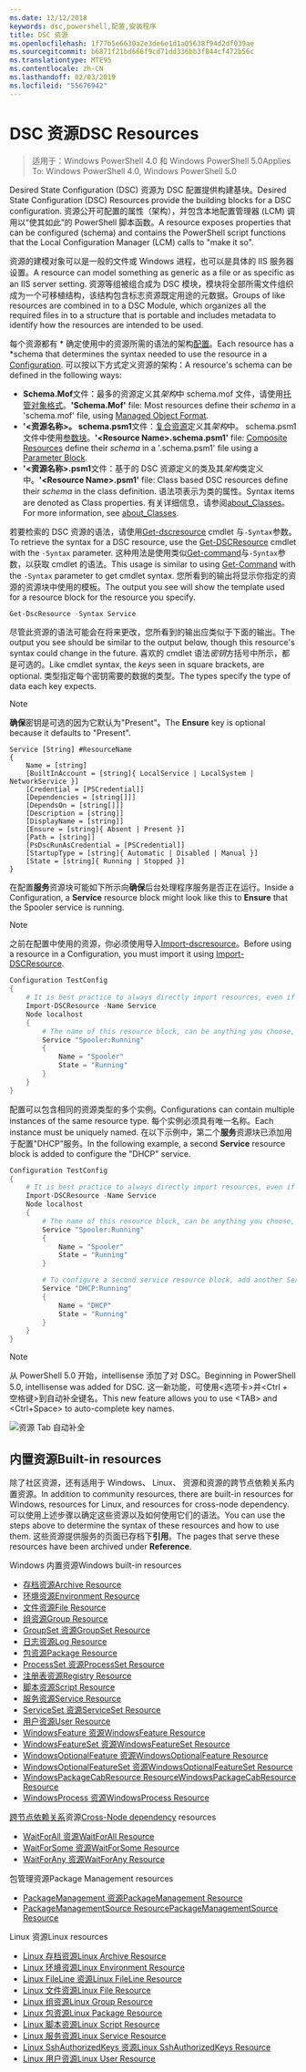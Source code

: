 ```yaml
---
ms.date: 12/12/2018
keywords: dsc,powershell,配置,安装程序
title: DSC 资源
ms.openlocfilehash: 1f77b5e6630a2e3de6e1d1a05638f94d2df039ae
ms.sourcegitcommit: b6871f21bd666f9cd71dd336bb3f844cf472b56c
ms.translationtype: MTE95
ms.contentlocale: zh-CN
ms.lasthandoff: 02/03/2019
ms.locfileid: "55676942"
---
```

# <a name="dsc-resources"></a><span data-ttu-id="f48b9-103">DSC 资源</span><span class="sxs-lookup"><span data-stu-id="f48b9-103">DSC Resources</span></span>

><span data-ttu-id="f48b9-104">适用于：Windows PowerShell 4.0 和 Windows PowerShell 5.0</span><span class="sxs-lookup"><span data-stu-id="f48b9-104">Applies To: Windows PowerShell 4.0, Windows PowerShell 5.0</span></span>

<span data-ttu-id="f48b9-105">Desired State Configuration (DSC) 资源为 DSC 配置提供构建基块。</span><span class="sxs-lookup"><span data-stu-id="f48b9-105">Desired State Configuration (DSC) Resources provide the building blocks for a DSC configuration.</span></span> <span data-ttu-id="f48b9-106">资源公开可配置的属性（架构），并包含本地配置管理器 (LCM) 调用以“使其如此”的 PowerShell 脚本函数。</span><span class="sxs-lookup"><span data-stu-id="f48b9-106">A resource exposes properties that can be configured (schema) and contains the PowerShell script functions that the Local Configuration Manager (LCM) calls to "make it so".</span></span>

<span data-ttu-id="f48b9-107">资源的建模对象可以是一般的文件或 Windows 进程，也可以是具体的 IIS 服务器设置。</span><span class="sxs-lookup"><span data-stu-id="f48b9-107">A resource can model something as generic as a file or as specific as an IIS server setting.</span></span>  <span data-ttu-id="f48b9-108">资源等组被组合成为 DSC 模块，模块将全部所需文件组织成为一个可移植结构，该结构包含标志资源既定用途的元数据。</span><span class="sxs-lookup"><span data-stu-id="f48b9-108">Groups of like resources are combined in to a DSC Module, which organizes all the required files in to a structure that is portable and includes metadata to identify how the resources are intended to be used.</span></span>

<span data-ttu-id="f48b9-109">每个资源都有 \* 确定使用中的资源所需的语法的架构[配置](../configurations/configurations.md)。</span><span class="sxs-lookup"><span data-stu-id="f48b9-109">Each resource has a \*schema that determines the syntax needed to use the resource in a [Configuration](../configurations/configurations.md).</span></span> <span data-ttu-id="f48b9-110">可以按以下方式定义资源的架构：</span><span class="sxs-lookup"><span data-stu-id="f48b9-110">A resource's schema can be defined in the following ways:</span></span>

- <span data-ttu-id="f48b9-111">**Schema.Mof**文件：最多的资源定义其*架构*中 schema.mof 文件，请使用[托管对象格式](/windows/desktop/wmisdk/managed-object-format--mof-)。</span><span class="sxs-lookup"><span data-stu-id="f48b9-111">**'Schema.Mof'** file: Most resources define their *schema* in a 'schema.mof' file, using [Managed Object Format](/windows/desktop/wmisdk/managed-object-format--mof-).</span></span>
- <span data-ttu-id="f48b9-112">**'\<资源名称\>。 schema.psm1**文件：[复合资源](../configurations/compositeConfigs.md)定义其*架构*中<ResourceName>。 schema.psm1 文件中使用[参数块](/powershell/module/microsoft.powershell.core/about/about_functions?view=powershell-6#functions-with-parameters)。</span><span class="sxs-lookup"><span data-stu-id="f48b9-112">**'\<Resource Name\>.schema.psm1'** file: [Composite Resources](../configurations/compositeConfigs.md) define their *schema* in a '<ResourceName>.schema.psm1' file using a [Parameter Block](/powershell/module/microsoft.powershell.core/about/about_functions?view=powershell-6#functions-with-parameters).</span></span>
- <span data-ttu-id="f48b9-113">**'\<资源名称\>.psm1**文件：基于的 DSC 资源定义的类及其*架构*类定义中。</span><span class="sxs-lookup"><span data-stu-id="f48b9-113">**'\<Resource Name\>.psm1'** file: Class based DSC resources define their *schema* in the class definition.</span></span> <span data-ttu-id="f48b9-114">语法项表示为类的属性。</span><span class="sxs-lookup"><span data-stu-id="f48b9-114">Syntax items are denoted as Class properties.</span></span> <span data-ttu-id="f48b9-115">有关详细信息，请参阅[about_Classes](/powershell/module/psdesiredstateconfiguration/about/about_classes_and_dsc)。</span><span class="sxs-lookup"><span data-stu-id="f48b9-115">For more information, see [about_Classes](/powershell/module/psdesiredstateconfiguration/about/about_classes_and_dsc).</span></span>

<span data-ttu-id="f48b9-116">若要检索的 DSC 资源的语法，请使用[Get-dscresource](/powershell/module/PSDesiredStateConfiguration/Get-DscResource) cmdlet 与`-Syntax`参数。</span><span class="sxs-lookup"><span data-stu-id="f48b9-116">To retrieve the syntax for a DSC resource, use the [Get-DSCResource](/powershell/module/PSDesiredStateConfiguration/Get-DscResource) cmdlet with the `-Syntax` parameter.</span></span> <span data-ttu-id="f48b9-117">这种用法是使用类似[Get-command](/powershell/module/microsoft.powershell.core/get-command)与`-Syntax`参数，以获取 cmdlet 的语法。</span><span class="sxs-lookup"><span data-stu-id="f48b9-117">This usage is similar to using [Get-Command](/powershell/module/microsoft.powershell.core/get-command) with the `-Syntax` parameter to get cmdlet syntax.</span></span> <span data-ttu-id="f48b9-118">您所看到的输出将显示你指定的资源的资源块中使用的模板。</span><span class="sxs-lookup"><span data-stu-id="f48b9-118">The output you see will show the template used for a resource block for the resource you specify.</span></span>

```powershell
Get-DscResource -Syntax Service
```

<span data-ttu-id="f48b9-119">尽管此资源的语法可能会在将来更改，您所看到的输出应类似于下面的输出。</span><span class="sxs-lookup"><span data-stu-id="f48b9-119">The output you see should be similar to the output below, though this resource's syntax could change in the future.</span></span> <span data-ttu-id="f48b9-120">喜欢的 cmdlet 语法*密钥*方括号中所示，都是可选的。</span><span class="sxs-lookup"><span data-stu-id="f48b9-120">Like cmdlet syntax, the *keys* seen in square brackets, are optional.</span></span> <span data-ttu-id="f48b9-121">类型指定每个密钥需要的数据的类型。</span><span class="sxs-lookup"><span data-stu-id="f48b9-121">The types specify the type of data each key expects.</span></span>

> [!NOTE]
> <span data-ttu-id="f48b9-122">**确保**密钥是可选的因为它默认为"Present"。</span><span class="sxs-lookup"><span data-stu-id="f48b9-122">The **Ensure** key is optional because it defaults to "Present".</span></span>

```output
Service [String] #ResourceName
{
    Name = [string]
    [BuiltInAccount = [string]{ LocalService | LocalSystem | NetworkService }]
    [Credential = [PSCredential]]
    [Dependencies = [string[]]]
    [DependsOn = [string[]]]
    [Description = [string]]
    [DisplayName = [string]]
    [Ensure = [string]{ Absent | Present }]
    [Path = [string]]
    [PsDscRunAsCredential = [PSCredential]]
    [StartupType = [string]{ Automatic | Disabled | Manual }]
    [State = [string]{ Running | Stopped }]
}
```

<span data-ttu-id="f48b9-123">在配置**服务**资源块可能如下所示向**确保**后台处理程序服务是否正在运行。</span><span class="sxs-lookup"><span data-stu-id="f48b9-123">Inside a Configuration, a **Service** resource block might look like this to **Ensure** that the Spooler service is running.</span></span>

> [!NOTE]
> <span data-ttu-id="f48b9-124">之前在配置中使用的资源，你必须使用导入[Import-dscresource](../configurations/import-dscresource.md)。</span><span class="sxs-lookup"><span data-stu-id="f48b9-124">Before using a resource in a Configuration, you must import it using [Import-DSCResource](../configurations/import-dscresource.md).</span></span>

```powershell
Configuration TestConfig
{
    # It is best practice to always directly import resources, even if the resource is a built-in resource.
    Import-DSCResource -Name Service
    Node localhost
    {
        # The name of this resource block, can be anything you choose, as long as it is of type [String] as indicated by the schema.
        Service "Spooler:Running"
        {
            Name = "Spooler"
            State = "Running"
        }
    }
}
```

<span data-ttu-id="f48b9-125">配置可以包含相同的资源类型的多个实例。</span><span class="sxs-lookup"><span data-stu-id="f48b9-125">Configurations can contain multiple instances of the same resource type.</span></span> <span data-ttu-id="f48b9-126">每个实例必须具有唯一名称。</span><span class="sxs-lookup"><span data-stu-id="f48b9-126">Each instance must be uniquely named.</span></span> <span data-ttu-id="f48b9-127">在以下示例中，第二个**服务**资源块已添加用于配置"DHCP"服务。</span><span class="sxs-lookup"><span data-stu-id="f48b9-127">In the following example, a second **Service** resource block is added to configure the "DHCP" service.</span></span>

```powershell
Configuration TestConfig
{
    # It is best practice to always directly import resources, even if the resource is a built-in resource.
    Import-DSCResource -Name Service
    Node localhost
    {
        # The name of this resource block, can be anything you choose, as long as it is of type [String] as indicated by the schema.
        Service "Spooler:Running"
        {
            Name = "Spooler"
            State = "Running"
        }

        # To configure a second service resource block, add another Service resource block and use a unique name.
        Service "DHCP:Running"
        {
            Name = "DHCP"
            State = "Running"
        }
    }
}
```

> [!NOTE]
> <span data-ttu-id="f48b9-128">从 PowerShell 5.0 开始，intellisense 添加了对 DSC。</span><span class="sxs-lookup"><span data-stu-id="f48b9-128">Beginning in PowerShell 5.0, intellisense was added for DSC.</span></span> <span data-ttu-id="f48b9-129">这一新功能，可使用\<选项卡\>并\<Ctrl + 空格键\>到自动补全键名。</span><span class="sxs-lookup"><span data-stu-id="f48b9-129">This new feature allows you to use \<TAB\> and \<Ctrl+Space\> to auto-complete key names.</span></span>

![资源 Tab 自动补全](../media/resource-tabcompletion.png)

## <a name="built-in-resources"></a><span data-ttu-id="f48b9-131">内置资源</span><span class="sxs-lookup"><span data-stu-id="f48b9-131">Built-in resources</span></span>

<span data-ttu-id="f48b9-132">除了社区资源，还有适用于 Windows、 Linux、 资源和资源的跨节点依赖关系内置资源。</span><span class="sxs-lookup"><span data-stu-id="f48b9-132">In addition to community resources, there are built-in resources for Windows, resources for Linux, and resources for cross-node dependency.</span></span> <span data-ttu-id="f48b9-133">可以使用上述步骤以确定这些资源以及如何使用它们的语法。</span><span class="sxs-lookup"><span data-stu-id="f48b9-133">You can use the steps above to determine the syntax of these resources and how to use them.</span></span> <span data-ttu-id="f48b9-134">这些资源提供服务的页面已存档下**引用**。</span><span class="sxs-lookup"><span data-stu-id="f48b9-134">The pages that serve these resources have been archived under **Reference**.</span></span>

<span data-ttu-id="f48b9-135">Windows 内置资源</span><span class="sxs-lookup"><span data-stu-id="f48b9-135">Windows built-in resources</span></span>

* [<span data-ttu-id="f48b9-136">存档资源</span><span class="sxs-lookup"><span data-stu-id="f48b9-136">Archive Resource</span></span>](../reference/resources/windows/archiveResource.md)
* [<span data-ttu-id="f48b9-137">环境资源</span><span class="sxs-lookup"><span data-stu-id="f48b9-137">Environment Resource</span></span>](../reference/resources/windows/environmentResource.md)
* [<span data-ttu-id="f48b9-138">文件资源</span><span class="sxs-lookup"><span data-stu-id="f48b9-138">File Resource</span></span>](../reference/resources/windows/fileResource.md)
* [<span data-ttu-id="f48b9-139">组资源</span><span class="sxs-lookup"><span data-stu-id="f48b9-139">Group Resource</span></span>](../reference/resources/windows/groupResource.md)
* [<span data-ttu-id="f48b9-140">GroupSet 资源</span><span class="sxs-lookup"><span data-stu-id="f48b9-140">GroupSet Resource</span></span>](../reference/resources/windows/groupSetResource.md)
* [<span data-ttu-id="f48b9-141">日志资源</span><span class="sxs-lookup"><span data-stu-id="f48b9-141">Log Resource</span></span>](../reference/resources/windows/logResource.md)
* [<span data-ttu-id="f48b9-142">包资源</span><span class="sxs-lookup"><span data-stu-id="f48b9-142">Package Resource</span></span>](../reference/resources/windows/packageResource.md)
* [<span data-ttu-id="f48b9-143">ProcessSet 资源</span><span class="sxs-lookup"><span data-stu-id="f48b9-143">ProcessSet Resource</span></span>](../reference/resources/windows/ProcessSetResource.md)
* [<span data-ttu-id="f48b9-144">注册表资源</span><span class="sxs-lookup"><span data-stu-id="f48b9-144">Registry Resource</span></span>](../reference/resources/windows/registryResource.md)
* [<span data-ttu-id="f48b9-145">脚本资源</span><span class="sxs-lookup"><span data-stu-id="f48b9-145">Script Resource</span></span>](../reference/resources/windows/scriptResource.md)
* [<span data-ttu-id="f48b9-146">服务资源</span><span class="sxs-lookup"><span data-stu-id="f48b9-146">Service Resource</span></span>](../reference/resources/windows/serviceResource.md)
* [<span data-ttu-id="f48b9-147">ServiceSet 资源</span><span class="sxs-lookup"><span data-stu-id="f48b9-147">ServiceSet Resource</span></span>](../reference/resources/windows/serviceSetResource.md)
* [<span data-ttu-id="f48b9-148">用户资源</span><span class="sxs-lookup"><span data-stu-id="f48b9-148">User Resource</span></span>](../reference/resources/windows/userResource.md)
* [<span data-ttu-id="f48b9-149">WindowsFeature 资源</span><span class="sxs-lookup"><span data-stu-id="f48b9-149">WindowsFeature Resource</span></span>](../reference/resources/windows/windowsFeatureResource.md)
* [<span data-ttu-id="f48b9-150">WindowsFeatureSet 资源</span><span class="sxs-lookup"><span data-stu-id="f48b9-150">WindowsFeatureSet Resource</span></span>](../reference/resources/windows/windowsFeatureSetResource.md)
* [<span data-ttu-id="f48b9-151">WindowsOptionalFeature 资源</span><span class="sxs-lookup"><span data-stu-id="f48b9-151">WindowsOptionalFeature Resource</span></span>](../reference/resources/windows/windowsOptionalFeatureResource.md)
* [<span data-ttu-id="f48b9-152">WindowsOptionalFeatureSet 资源</span><span class="sxs-lookup"><span data-stu-id="f48b9-152">WindowsOptionalFeatureSet Resource</span></span>](../reference/resources/windows/windowsOptionalFeatureSetResource.md)
* [<span data-ttu-id="f48b9-153">WindowsPackageCabResource Resource</span><span class="sxs-lookup"><span data-stu-id="f48b9-153">WindowsPackageCabResource Resource</span></span>](../reference/resources/windows/windowsPackageCabResource.md)
* [<span data-ttu-id="f48b9-154">WindowsProcess 资源</span><span class="sxs-lookup"><span data-stu-id="f48b9-154">WindowsProcess Resource</span></span>](../reference/resources/windows/windowsProcessResource.md)

<span data-ttu-id="f48b9-155">[跨节点依赖关系](../configurations/crossNodeDependencies.md)资源</span><span class="sxs-lookup"><span data-stu-id="f48b9-155">[Cross-Node dependency](../configurations/crossNodeDependencies.md) resources</span></span>

* [<span data-ttu-id="f48b9-156">WaitForAll 资源</span><span class="sxs-lookup"><span data-stu-id="f48b9-156">WaitForAll Resource</span></span>](../reference/resources/windows/waitForAllResource.md)
* [<span data-ttu-id="f48b9-157">WaitForSome 资源</span><span class="sxs-lookup"><span data-stu-id="f48b9-157">WaitForSome Resource</span></span>](../reference/resources/windows/waitForSomeResource.md)
* [<span data-ttu-id="f48b9-158">WaitForAny 资源</span><span class="sxs-lookup"><span data-stu-id="f48b9-158">WaitForAny Resource</span></span>](../reference/resources/windows/waitForAnyResource.md)

<span data-ttu-id="f48b9-159">包管理资源</span><span class="sxs-lookup"><span data-stu-id="f48b9-159">Package Management resources</span></span>

* [<span data-ttu-id="f48b9-160">PackageManagement 资源</span><span class="sxs-lookup"><span data-stu-id="f48b9-160">PackageManagement Resource</span></span>](../reference/resources/packagemanagement/PackageManagementDscResource.md)
* [<span data-ttu-id="f48b9-161">PackageManagementSource Resource</span><span class="sxs-lookup"><span data-stu-id="f48b9-161">PackageManagementSource Resource</span></span>](../reference/resources/packagemanagement/PackageManagementSourceDscResource.md)

<span data-ttu-id="f48b9-162">Linux 资源</span><span class="sxs-lookup"><span data-stu-id="f48b9-162">Linux resources</span></span>

* [<span data-ttu-id="f48b9-163">Linux 存档资源</span><span class="sxs-lookup"><span data-stu-id="f48b9-163">Linux Archive Resource</span></span>](../reference/resources/linux/lnxArchiveResource.md)
* [<span data-ttu-id="f48b9-164">Linux 环境资源</span><span class="sxs-lookup"><span data-stu-id="f48b9-164">Linux Environment Resource</span></span>](../reference/resources/linux/lnxEnvironmentResource.md)
* [<span data-ttu-id="f48b9-165">Linux FileLine 资源</span><span class="sxs-lookup"><span data-stu-id="f48b9-165">Linux FileLine Resource</span></span>](../reference/resources/linux/lnxFileLineResource.md)
* [<span data-ttu-id="f48b9-166">Linux 文件资源</span><span class="sxs-lookup"><span data-stu-id="f48b9-166">Linux File Resource</span></span>](../reference/resources/linux/lnxFileResource.md)
* [<span data-ttu-id="f48b9-167">Linux 组资源</span><span class="sxs-lookup"><span data-stu-id="f48b9-167">Linux Group Resource</span></span>](../reference/resources/linux/lnxGroupResource.md)
* [<span data-ttu-id="f48b9-168">Linux 包资源</span><span class="sxs-lookup"><span data-stu-id="f48b9-168">Linux Package Resource</span></span>](../reference/resources/linux/lnxPackageResource.md)
* [<span data-ttu-id="f48b9-169">Linux 脚本资源</span><span class="sxs-lookup"><span data-stu-id="f48b9-169">Linux Script Resource</span></span>](../reference/resources/linux/lnxScriptResource.md)
* [<span data-ttu-id="f48b9-170">Linux 服务资源</span><span class="sxs-lookup"><span data-stu-id="f48b9-170">Linux Service Resource</span></span>](../reference/resources/linux/lnxServiceResource.md)
* [<span data-ttu-id="f48b9-171">Linux SshAuthorizedKeys 资源</span><span class="sxs-lookup"><span data-stu-id="f48b9-171">Linux SshAuthorizedKeys Resource</span></span>](../reference/resources/linux/lnxSshAuthorizedKeysResource.md)
* [<span data-ttu-id="f48b9-172">Linux 用户资源</span><span class="sxs-lookup"><span data-stu-id="f48b9-172">Linux User Resource</span></span>](../reference/resources/linux/lnxUserResource.md)

